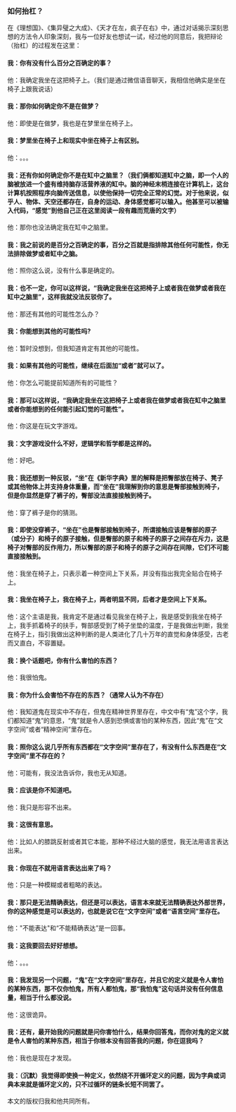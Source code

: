 ﻿### 如何抬杠？

在《理想国》、《集异璧之大成》、《天才在左，疯子在右》中，通过对话揭示深刻思想的方法令人印象深刻，我与一位好友也想试一试，经过他的同意后，我把辩论（抬杠）的过程发在这里：

#### 我：你有没有什么百分之百确定的事？

他：我确定我坐在这把椅子上。（我们是通过微信语音聊天，我相信他确实是坐在椅子上跟我说话）

#### 我：那你如何确定你不是在做梦？

他：即使是在做梦，我也是在梦里坐在椅子上。

#### 我：梦里坐在椅子上和现实中坐在椅子上有区别。

他：。。。

#### 我：还有你如何确定你不是在缸中之脑里？（我们俩都知道缸中之脑，即一个人的脑被放进一个盛有维持脑存活营养液的缸中。脑的神经末梢连接在计算机上，这台计算机按照程序向脑传送信息，以使他保持一切完全正常的幻觉。对于他来说，似乎人、物体、天空还都存在，自身的运动、身体感觉都可以输入。他甚至可以被输入代码，“感觉”到他自己正在这里阅读一段有趣而荒唐的文字）

他：那你也没法确定我在缸中之脑里。

#### 我：我之前说的是百分之百确定的事，百分之百就是指排除其他任何可能性，你无法排除做梦或者缸中之脑。

他：照你这么说，没有什么事是确定的。

#### 我：也不一定，你可以这样说，“我确定我坐在这把椅子上或者我在做梦或者我在缸中之脑里”，这样我就没法反驳你了。

他：那还有其他的可能性怎么办？

#### 我：你能想到其他的可能性吗?

他：暂时没想到，但我知道肯定有其他的可能性。

#### 我：如果有其他的可能性，继续在后面加“或者”就可以了。

他：你怎么可能提前知道所有的可能性？

#### 我：那可以这样说，“我确定我坐在这把椅子上或者我在做梦或者我在缸中之脑里或者你能想到的任何能引起幻觉的可能性”。

他：你这是在玩文字游戏。

#### 我：文字游戏没什么不好，逻辑学和哲学都是这样的。

他：好吧。

#### 我：我还想到一种反驳，“坐”在《新华字典》里的解释是把臀部放在椅子、凳子或其他物体上并支持身体重量，而“坐在”我理解到你的意思是臀部接触到椅子，但是你显然是穿了裤子的，臀部没法直接接触到椅子。

他：穿了裤子是你的猜测。

#### 我：即使没穿裤子，“坐在”也是臀部接触到椅子，所谓接触应该是臀部的原子（或分子）和椅子的原子接触，但是臀部的原子和椅子的原子之间存在斥力，这是椅子对臀部的反作用力，所以臀部的原子和椅子的原子之间存在间隙，它们不可能直接接触到。

他：我坐在椅子上，只表示着一种空间上下关系，并没有指出我完全贴合在椅子上。

#### 我：我坐在椅子上，我在椅子上，两者明显不同，后者才是空间上下关系。

他：这个主语是我，我肯定不是通过看见我坐在椅子上，我是感受到我坐在椅子上，我手抓着椅子的扶手，臀部感受到了椅子坐垫的温度，于是我做出判断，我坐在椅子上，指引我做出这种判断的是人类进化了几十万年的直觉和身体感受，古老而又直白，不容置疑。

#### 我：换个话题吧，你有什么害怕的东西？

他：我很怕鬼。

#### 我：你为什么会害怕不存在的东西？（通常人认为不存在）

他：我知道鬼在现实中不存在，但鬼在精神世界里存在，中文中有“鬼”这个字，我们都知道“鬼”的意思，“鬼”就是令人感到恐惧或害怕的某种东西，因此“鬼”在“文字空间”或者“精神空间”里存在。

#### 我：照你这么说几乎所有东西都在“文字空间”里存在了，有没有什么东西是在“文字空间”里不存在的？

他：可能有，我没法告诉你，我也无从知道。

#### 我：应该是你不知道吧。

他：我只是形容不出来。

#### 我：这很有意思。

他：比如人的膝跳反射或者其它本能，那种不经过大脑的感觉，我无法用语言表达出来。

#### 我：你现在不就用语言表达出来了吗？

他：只是一种模糊或者粗略的表达。

#### 我：那只是无法精确表达，但还是可以表达，语言本来就无法精确表达外部世界，你的这种感觉是可以表达的，也就是说它在“文字空间”或者“语言空间”里存在。

他："不能表达"和“不能精确表达”是一回事。

#### 我：这我要回去好好想想。

他：。。。

#### 我：我发现另一个问题，“鬼”在“文字空间”里存在，并且它的定义就是令人害怕的某种东西，那不仅你怕鬼，所有人都怕鬼，那“我怕鬼”这句话并没有任何信息量，相当于什么都没说。

他：这很诡异。

#### 我：还有，最开始我的问题就是问你害怕什么，结果你回答鬼，而你对鬼的定义就是令人害怕的某种东西，相当于你根本没有回答我的问题，你在逗我吗？

他：我也是现在才发现。

#### 我：（沉默）我觉得即使换一种定义，依然绕不开循环定义的问题，因为字典或词典本来就是循环定义的，只不过循环的链条长短不同罢了。

本文的版权归我和他共同所有。
